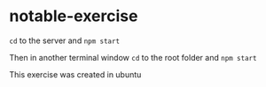 # notable-exercise

`cd` to the server and `npm start`

Then in another terminal window `cd` to the root folder and `npm start`

This exercise was created in ubuntu
